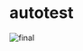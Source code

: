 # autotest
![final](https://github.com/user-attachments/assets/6000856b-fc55-40da-83d0-9392425a18b4)
